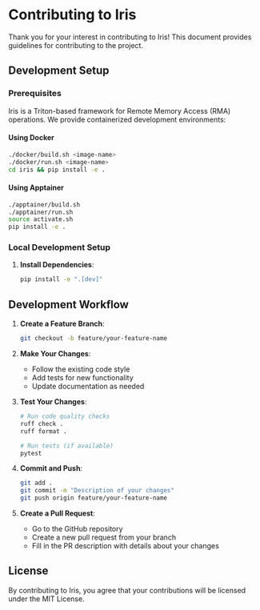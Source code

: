 <!--
MIT License

Copyright (c) 2025 Advanced Micro Devices, Inc. All Rights Reserved.

Permission is hereby granted, free of charge, to any person obtaining a copy
of this software and associated documentation files (the "Software"), to deal
in the Software without restriction, including without limitation the rights
to use, copy, modify, merge, publish, distribute, sublicense, and/or sell
copies of the Software, and to permit persons to whom the Software is
furnished to do so, subject to the following conditions:

The above copyright notice and this permission notice shall be included in all
copies or substantial portions of the Software.

THE SOFTWARE IS PROVIDED "AS IS", WITHOUT WARRANTY OF ANY KIND, EXPRESS OR
IMPLIED, INCLUDING BUT NOT LIMITED TO THE WARRANTIES OF MERCHANTABILITY,
FITNESS FOR A PARTICULAR PURPOSE AND NONINFRINGEMENT. IN NO EVENT SHALL THE
AUTHORS OR COPYRIGHT HOLDERS BE LIABLE FOR ANY CLAIM, DAMAGES OR OTHER
LIABILITY, WHETHER IN AN ACTION OF CONTRACT, TORT OR OTHERWISE, ARISING FROM,
OUT OF OR IN CONNECTION WITH THE SOFTWARE OR THE USE OR OTHER DEALINGS IN THE
SOFTWARE.
-->

# Contributing to Iris

Thank you for your interest in contributing to Iris! This document provides guidelines for contributing to the project.

## Development Setup

### Prerequisites

Iris is a Triton-based framework for Remote Memory Access (RMA) operations. We provide containerized development environments:

#### Using Docker
```bash
./docker/build.sh <image-name>
./docker/run.sh <image-name>
cd iris && pip install -e .
```

#### Using Apptainer
```bash
./apptainer/build.sh
./apptainer/run.sh
source activate.sh
pip install -e .
```

### Local Development Setup

1. **Install Dependencies**:
   ```bash
   pip install -e ".[dev]"
   ```

## Development Workflow

1. **Create a Feature Branch**:
   ```bash
   git checkout -b feature/your-feature-name
   ```

2. **Make Your Changes**:
   - Follow the existing code style
   - Add tests for new functionality
   - Update documentation as needed

3. **Test Your Changes**:
   ```bash
   # Run code quality checks
   ruff check .
   ruff format .
   
   # Run tests (if available)
   pytest
   ```

4. **Commit and Push**:
   ```bash
   git add .
   git commit -m "Description of your changes"
   git push origin feature/your-feature-name
   ```

5. **Create a Pull Request**:
   - Go to the GitHub repository
   - Create a new pull request from your branch
   - Fill in the PR description with details about your changes

## License

By contributing to Iris, you agree that your contributions will be licensed under the MIT License. 
